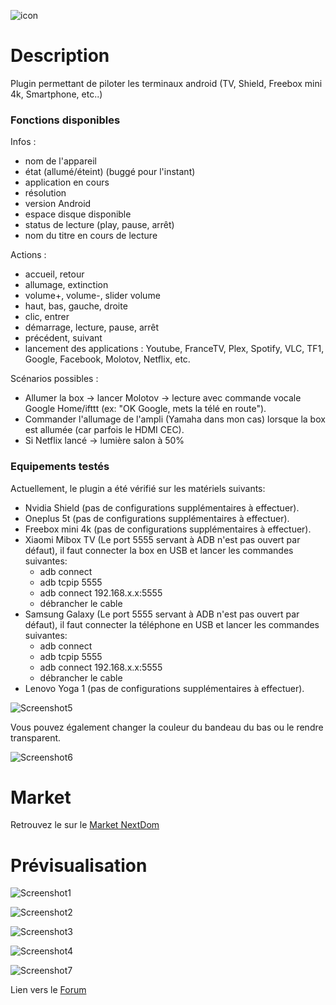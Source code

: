 ![icon](../images/AndroidRemoteControl_icon.png)

# Description

Plugin permettant de piloter les terminaux android (TV, Shield, Freebox mini 4k, Smartphone, etc..)

### Fonctions disponibles
Infos :
* nom de l'appareil
* état (allumé/éteint) (buggé pour l'instant)
* application en cours
* résolution
* version Android
* espace disque disponible
* status de lecture (play, pause, arrêt)
* nom du titre en cours de lecture

Actions :
* accueil, retour
* allumage, extinction
* volume+, volume-, slider volume
* haut, bas, gauche, droite
* clic, entrer
* démarrage, lecture, pause, arrêt
* précédent, suivant
* lancement des applications : Youtube, FranceTV, Plex, Spotify, VLC, TF1, Google, Facebook, Molotov, Netflix, etc.

Scénarios possibles :
* Allumer la box -> lancer Molotov -> lecture avec commande vocale Google Home/ifttt (ex: "OK Google, mets la télé en route").
* Commander l'allumage de l'ampli (Yamaha dans mon cas) lorsque la box est allumée (car parfois le HDMI CEC).
* Si Netflix lancé -> lumière salon à 50%

### Equipements testés
Actuellement, le plugin a été vérifié sur les matériels suivants:
* Nvidia Shield (pas de configurations supplémentaires à effectuer).
* Oneplus 5t (pas de configurations supplémentaires à effectuer).
* Freebox mini 4k (pas de configurations supplémentaires à effectuer).
* Xiaomi Mibox TV (Le port 5555 servant à ADB n'est pas ouvert par défaut), il faut connecter la box en USB et lancer les commandes suivantes:
    - adb connect
    - adb tcpip 5555
    - adb connect 192.168.x.x:5555
    - débrancher le cable
* Samsung Galaxy (Le port 5555 servant à ADB n'est pas ouvert par défaut), il faut connecter la téléphone en USB et lancer les commandes suivantes:
    - adb connect
    - adb tcpip 5555
    - adb connect 192.168.x.x:5555
    - débrancher le cable
*  Lenovo Yoga 1 (pas de configurations supplémentaires à effectuer).


![Screenshot5](../images/Screenshot3.png)

Vous pouvez également changer la couleur du bandeau du bas ou le rendre transparent.

![Screenshot6](../images/Screenshot4.png)

# Market

Retrouvez le sur le [Market NextDom](https://nextdom.github.io/plugin-AlternativeMarketForJeedom/fr_FR/)

# Prévisualisation

![Screenshot1](../images/Screenshot1.png)

![Screenshot2](../images/Screenshot2.png)

![Screenshot3](../images/Screenshot3.png)

![Screenshot4](../images/Screenshot4.png)

![Screenshot7](../images/Screenshot7.png)

Lien vers le [Forum](https://www.nextdom.org/forum/plugin-android-remote-control)
